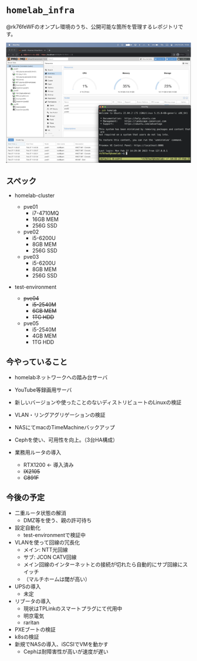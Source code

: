 # `homelab_infra`

@rk76feWFのオンプレ環境のうち、公開可能な箇所を管理するレポジトリです。

![](https://raw.githubusercontent.com/rk76feWF/homelab_infra/images/proxmox-manager.png?token=GHSAT0AAAAAABWTSBCC5RIVJ6HH5O34XXSMY74KWEA)

## スペック

- homelab-cluster
    - pve01
        - i7-4710MQ
        - 16GB MEM
        - 256G SSD
    - pve02
        - i5-6200U
        - 8GB MEM
        - 256G SSD
    - pve03
        - i5-6200U
        - 8GB MEM
        - 256G SSD

- test-environment
    - ~~pve04~~
        - ~~i5-2540M~~
        - ~~6GB MEM~~
        - ~~1TG HDD~~
    - pve05
        - i5-2540M
        - 4GB MEM
        - 1TG HDD

## 今やっていること

- homelabネットワークへの踏み台サーバ
- YouTube等録画用サーバ
- 新しいバージョンや使ったことのないディストリビュートのLinuxの検証
- VLAN・リングアグリゲーションの検証
- NASにてmacのTimeMachineバックアップ
- Cephを使い、可用性を向上。（3台HA構成）

- 業務用ルータの導入
    - RTX1200 <- 導入済み
    - ~~IX2105~~
    - ~~C891F~~

## 今後の予定

- 二重ルータ状態の解消
    - DMZ等を使う、親の許可待ち
- 設定自動化
    - test-environmentで検証中
- VLANを使って回線の冗長化
    - メイン: NTT光回線
    - サブ: JCON CATV回線
    - メイン回線のインターネットとの接続が切れたら自動的にサブ回線にスイッチ
    - （マルチホームは閾が高い）
- UPSの導入
    - 未定
- リブータの導入
    - 現状はTPLinkのスマートプラグにて代用中
    - 明京電気
    - raritan
- PXEブートの検証
- k8sの検証
- 新規でNASの導入、iSCSIでVMを動かす
    - Cephは耐障害性が高いが速度が遅い
